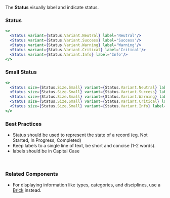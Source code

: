 The **Status** visually label and indicate status.

### Status
```jsx
<>
  <Status variant={Status.Variant.Neutral} label='Neutral'/>
  <Status variant={Status.Variant.Success} label='Success'/>
  <Status variant={Status.Variant.Warning} label='Warning'/>
  <Status variant={Status.Variant.Critical} label='Critical'/>
  <Status variant={Status.Variant.Info} label='Info'/>
</>
```

### Small Status 
```jsx
<>
  <Status size={Status.Size.Small} variant={Status.Variant.Neutral} label='Neutral Small'/>
  <Status size={Status.Size.Small} variant={Status.Variant.Success} label='Success Small'/>
  <Status size={Status.Size.Small} variant={Status.Variant.Warning} label='Warning Small'/>
  <Status size={Status.Size.Small} variant={Status.Variant.Critical} label='Critical Small'/>
  <Status size={Status.Size.Small} variant={Status.Variant.Info} label='Info Small'/>
</>
```

### Best Practices
* Status should be used to represent the state of a record (eg. Not Started, In Progress, Completed)
* Keep labels to a single line of text, be short and concise (1-2 words).
* labels should be in Capital Case

<br />

### Related Components
* For displaying information like types, categories, and disciplines, use a [Brick](/#/Typography/Brick) instead.


